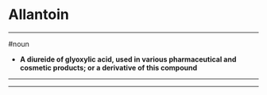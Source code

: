# Allantoin
---
#noun
- **A diureide of glyoxylic acid, used in various pharmaceutical and cosmetic products; or a derivative of this compound**
---
---

